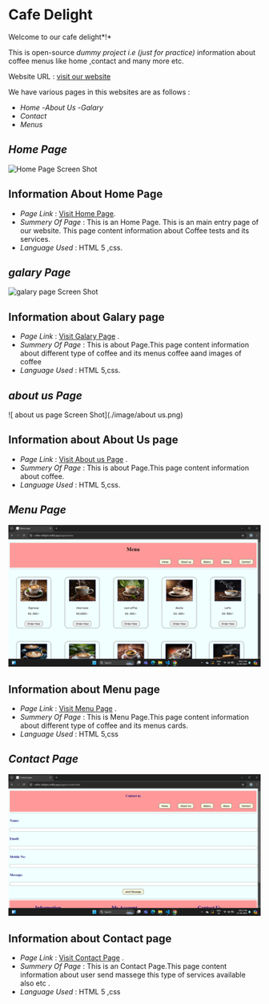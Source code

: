 # Cafe Delight

Welcome to our   cafe delight*!*

This is open-source *dummy project i.e (just for practice)*
information about coffee menus like
home ,contact and many more etc.

Website URL : [visit our website](https://coffee-delight.netlify.app/)

We have various pages in this websites are as follows :

- *Home*
-*About Us*
-*Galary*
- *Contact*
- *Menus*

## *Home Page*

![Home Page Screen Shot](./image/home.png)

## Information About Home Page

- *Page Link* : [Visit Home Page](https://coffee-delight.netlify.app/).
- *Summery Of Page* : This is an Home Page. This is an main entry page of our website.
  This page content information about  Coffee tests and its services.
- *Language Used* : HTML 5 ,css.
## *galary Page*

![ galary page Screen Shot](./image/galary.png)

## Information about Galary page

- *Page Link* : [Visit Galary Page](https://coffee-delight.netlify.app/pages/galary) .
- *Summery Of Page* : This is about Page.This page content information about different type of coffee and its menus  coffee aand images of coffee
- *Language Used* : HTML 5,css.
## *about us Page*

![ about us page Screen Shot](./image/about us.png)

## Information about About Us page

- *Page Link* : [Visit About us Page](https://coffee-delight.netlify.app/pages/about) .
- *Summery Of Page* : This is about Page.This page content information about  coffee.
- *Language Used* : HTML 5,css.

## *Menu Page*

![ Menu page Screen Shot](./images/menu.png)

## Information about Menu page

- *Page Link* : [Visit Menu Page](https://coffee-delight.netlify.app/pages/menu) .
- *Summery Of Page* : This is Menu  Page.This page content information about  different type of coffee and its menus cards.
- *Language Used* : HTML 5,css

## *Contact Page*

![Contact page Screen Shot](./images/contact.png)

## Information about Contact page

- *Page Link* : [Visit Contact Page](https://coffee-delight.netlify.app/pages/contact.html) .
- *Summery Of Page* : This is an Contact Page.This page content information about user send massege this type of services available also etc .
- *Language Used* : HTML 5 ,css